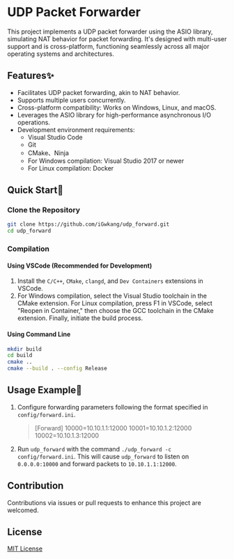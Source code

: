 # UDP Packet Forwarder

This project implements a UDP packet forwarder using the ASIO library, simulating NAT behavior for packet forwarding. It's designed with multi-user support and is cross-platform, functioning seamlessly across all major operating systems and architectures.

## Features:sparkles:

- Facilitates UDP packet forwarding, akin to NAT behavior.
- Supports multiple users concurrently.
- Cross-platform compatibility: Works on Windows, Linux, and macOS.
- Leverages the ASIO library for high-performance asynchronous I/O operations.
- Development environment requirements:
  - Visual Studio Code
  - Git
  - CMake、Ninja
  - For Windows compilation: Visual Studio 2017 or newer
  - For Linux compilation: Docker

## Quick Start:rocket:

### Clone the Repository

```bash
git clone https://github.com/iGwkang/udp_forward.git
cd udp_forward
```

### Compilation

#### Using VSCode (Recommended for Development)
1. Install the `C/C++`, `CMake`, `clangd`, and `Dev Containers` extensions in VSCode.
2. For Windows compilation, select the Visual Studio toolchain in the CMake extension.
   For Linux compilation, press F1 in VSCode, select "Reopen in Container," then choose the GCC toolchain in the CMake extension.
   Finally, initiate the build process.

#### Using Command Line
```bash
mkdir build
cd build
cmake ..
cmake --build . --config Release
```

## Usage Example:speech_balloon:

1. Configure forwarding parameters following the format specified in `config/forward.ini`.
   > [Forward]
10000=10.10.1.1:12000
10001=10.10.1.2:12000
10002=10.10.1.3:12000
2. Run `udp_forward` with the command `./udp_forward -c config/forward.ini`.
   This will cause `udp_forward` to listen on `0.0.0.0:10000` and forward packets to `10.10.1.1:12000`.

## Contribution

Contributions via issues or pull requests to enhance this project are welcomed.

## License

[MIT License](LICENSE)
